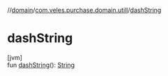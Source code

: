 //[domain](../../index.md)/[com.veles.purchase.domain.utill](index.md)/[dashString](dash-string.md)

# dashString

[jvm]\
fun [dashString](dash-string.md)(): [String](https://kotlinlang.org/api/latest/jvm/stdlib/kotlin/-string/index.html)
